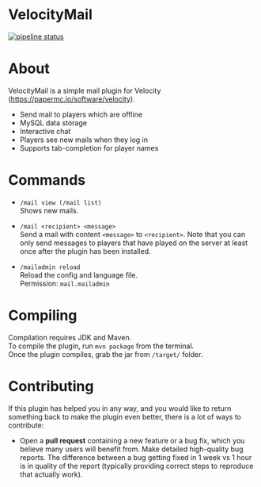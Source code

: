 # VelocityMail
[![pipeline status](https://gitlab.lukasslaby.cz/majn/VelocityMail/badges/main/pipeline.svg)](https://gitlab.lukasslaby.cz/majn/VelocityMail/-/commits/main)

# About
VelocityMail is a simple mail plugin for Velocity (https://papermc.io/software/velocity).

- Send mail to players which are offline
- MySQL data storage
- Interactive chat
- Players see new mails when they log in
- Supports tab-completion for player names
# Commands 
- `/mail view (/mail list)` <br> Shows new mails.

- `/mail <recipient> <message>` <br> Send a mail with content `<message>` to `<recipient>`. Note that you can only send messages to players that have played on the server at least once after the plugin has been installed.

- `/mailadmin reload` <br> Reload the config and language file.<br> 
Permission: `mail.mailadmin`


# Compiling
Compilation requires JDK and Maven.   
To compile the plugin, run `mvn package` from the terminal.   
Once the plugin compiles, grab the jar from `/target/` folder.   

# Contributing
If this plugin has helped you in any way, and you would like to return something back to make the plugin even better, there is a lot of ways to contribute:

* Open a **pull request** containing a new feature or a bug fix, which you believe many users will benefit from.
Make detailed high-quality bug reports. The difference between a bug getting fixed in 1 week vs 1 hour is in quality of the report (typically providing correct steps to reproduce that actually work).




